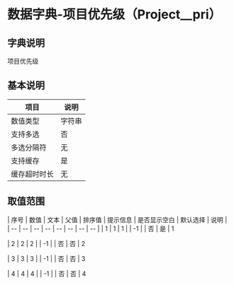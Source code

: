 # 数据字典-项目优先级（Project__pri）
## 字典说明
项目优先级

## 基本说明
| 项目 | 说明 |
| -- | -- |
| 数值类型 | 字符串 |
| 支持多选 | 否 |
| 多选分隔符 | 无 |
| 支持缓存 | 是 |
| 缓存超时时长 | 无 |

## 取值范围
| 序号 | 数值 | 文本 | 父值 | 排序值 | 提示信息 | 是否显示空白 | 默认选择 | 说明 |
| -- | -- | -- | -- | -- | -- | -- | -- |
| 1 | 1 | 1 |  | -1 |  | 否 | 是 | 1

| 2 | 2 | 2 |  | -1 |  | 否 | 否 | 2

| 3 | 3 | 3 |  | -1 |  | 否 | 否 | 3

| 4 | 4 | 4 |  | -1 |  | 否 | 否 | 4


